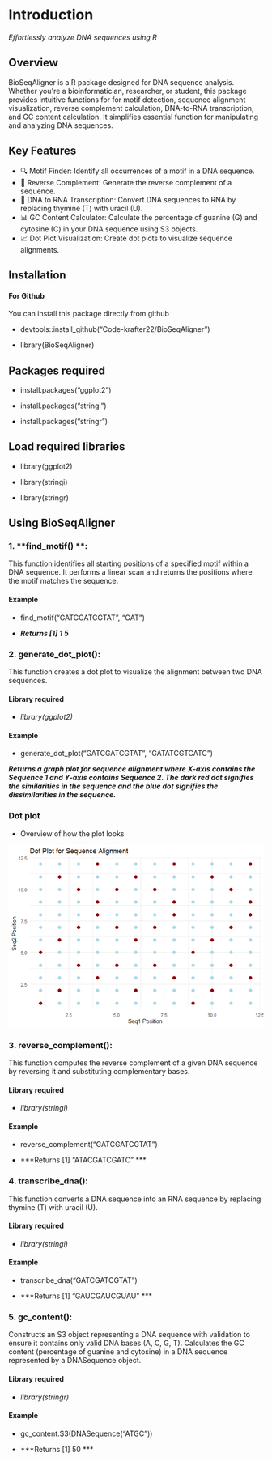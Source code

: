 # **Introduction**
*Effortlessly analyze DNA sequences using R*

## **Overview**

BioSeqAligner is a R package designed for DNA sequence analysis. Whether you're a bioinformatician, 
researcher, or student, this package provides intuitive functions 
for for motif detection, sequence alignment
visualization, reverse complement calculation, DNA-to-RNA transcription,
and GC content calculation. It simplifies essential function for manipulating and analyzing DNA sequences.

## **Key Features**


-   🔍 Motif Finder: Identify all occurrences of a motif in a DNA sequence.
-   🧬 Reverse Complement: Generate the reverse complement of a sequence.
-   🧪 DNA to RNA Transcription: Convert DNA sequences to RNA by replacing thymine (T) with uracil (U).
-   📊 GC Content Calculator: Calculate the percentage of guanine (G) and cytosine (C) in your DNA sequence using S3 objects.
-   📈 Dot Plot Visualization: Create dot plots to visualize sequence alignments.

## **Installation**

#### **For Github**

You can install this package directly from github

-   devtools::install_github(“Code-krafter22/BioSeqAligner”)

-   library(BioSeqAligner)

## **Packages required**

-   install.packages(“ggplot2”)

-   install.packages(“stringi”)

-   install.packages(“stringr”)

## **Load required libraries**

-   library(ggplot2)

-   library(stringi)

-   library(stringr)

## **Using BioSeqAligner**

### 1. **find_motif() **:

This function identifies all starting positions of a specified motif
within a DNA sequence. It performs a linear scan and returns the
positions where the motif matches the sequence.


#### **Example**

-   find_motif(“GATCGATCGTAT”, “GAT”)

-   ***Returns [1] 1 5***

### 2. **generate_dot_plot()**:

This function creates a dot plot to visualize the alignment between two
DNA sequences.

#### **Library required**

-   *library(ggplot2)*

#### **Example**

-   generate_dot_plot(“GATCGATCGTAT”, “GATATCGTCATC”)

***Returns a graph plot for sequence alignment where X-axis
contains the Sequence 1 and Y-axis contains Sequence 2. The dark red dot
signifies the similarities in the sequence and the blue dot signifies
the dissimilarities in the sequence.***

### **Dot plot**

-  Overview of how the plot looks

![](README_files/figure-markdown_strict/dot-plot-1.png)

### 3. **reverse_complement()**:

This function computes the reverse complement of a given DNA sequence by
reversing it and substituting complementary bases.

#### **Library required**

-   *library(stringi)*

#### **Example**

-   reverse_complement(“GATCGATCGTAT”)

-   ***Returns [1] “ATACGATCGATC” ***

### 4. **transcribe\_dna()**:

This function converts a DNA sequence into an RNA sequence by replacing
thymine (T) with uracil (U).

#### **Library required**

-   *library(stringi)*

#### **Example**

-    transcribe_dna(“GATCGATCGTAT”)

-    ***Returns [1] “GAUCGAUCGUAU” ***

### 5. **gc_content()**:

Constructs an S3 object representing a DNA sequence with validation to
ensure it contains only valid DNA bases (A, C, G, T). Calculates the GC
content (percentage of guanine and cytosine) in a DNA sequence
represented by a DNASequence object.

#### **Library required**

-   *library(stringr)*

#### **Example**

-   gc_content.S3(DNASequence(“ATGC”))

-   ***Returns [1] 50 ***
